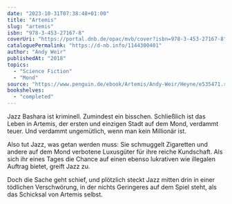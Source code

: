 ```yaml
---
date: "2023-10-31T07:38:48+01:00"
title: "Artemis"
slug: "artemis"
isbn: "978-3-453-27167-8"
coverUri: "https://portal.dnb.de/opac/mvb/cover?isbn=978-3-453-27167-8"
cataloguePermalink: "https://d-nb.info/1144300401"
author: "Andy Weir"
publishedAt: "2018"
topics:
  - "Science Fiction"
  - "Mond"
source: "https://www.penguin.de/ebook/Artemis/Andy-Weir/Heyne/e535471.rhd"
bookshelves:
  - "completed"
---
```

Jazz Bashara ist kriminell. Zumindest ein bisschen. Schließlich ist das Leben in 
Artemis, der ersten und einzigen Stadt auf dem Mond, verdammt teuer. Und 
verdammt ungemütlich, wenn man kein Millionär ist.

Also tut Jazz, was getan werden muss: Sie schmuggelt Zigaretten und andere auf 
dem Mond verbotene Luxusgüter für ihre reiche Kundschaft. Als sich ihr eines 
Tages die Chance auf einen ebenso lukrativen wie illegalen Auftrag bietet, 
greift Jazz zu.

Doch die Sache geht schief, und plötzlich steckt Jazz mitten drin in einer 
tödlichen Verschwörung, in der nichts Geringeres auf dem Spiel steht, als das 
Schicksal von Artemis selbst.